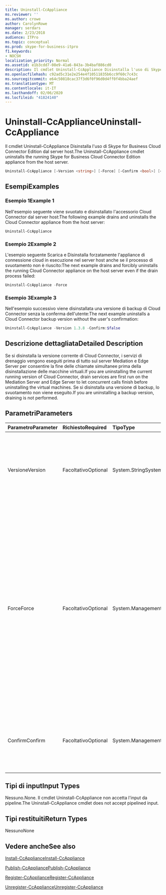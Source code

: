 ```yaml
---
title: Uninstall-CcAppliance
ms.reviewer: ''
ms.author: crowe
author: CarolynRowe
manager: serdars
ms.date: 2/23/2018
audience: ITPro
ms.topic: conceptual
ms.prod: skype-for-business-itpro
f1.keywords:
- NOCSH
localization_priority: Normal
ms.assetid: e1b3cdd7-08e9-41a6-843a-3b4baf886cd0
description: Il cmdlet Uninstall-CcAppliance Disinstalla l'uso di Skype for Business Cloud Connector Edition dal server host.
ms.openlocfilehash: c92ad5c31e2e254e4f10511835b6cc9f60c7c43c
ms.sourcegitcommit: e64c50818cac37f3d6f0f96d0d4ff0f4bba24aef
ms.translationtype: MT
ms.contentlocale: it-IT
ms.lasthandoff: 02/06/2020
ms.locfileid: "41824140"
---
```

# <a name="uninstall-ccappliance"></a><span data-ttu-id="0591f-103">Uninstall-CcAppliance</span><span class="sxs-lookup"><span data-stu-id="0591f-103">Uninstall-CcAppliance</span></span>
 
<span data-ttu-id="0591f-104">Il cmdlet Uninstall-CcAppliance Disinstalla l'uso di Skype for Business Cloud Connector Edition dal server host.</span><span class="sxs-lookup"><span data-stu-id="0591f-104">The Uninstall-CcAppliance cmdlet uninstalls the running Skype for Business Cloud Connector Edition appliance from the host server.</span></span> 
  
```powershell
Uninstall-CcAppliance [-Version <string>] [-Force] [-Confirm <bool>] [<CommonParameters>]
```

## <a name="examples"></a><span data-ttu-id="0591f-105">Esempi</span><span class="sxs-lookup"><span data-stu-id="0591f-105">Examples</span></span>
<span data-ttu-id="0591f-106"><a name="Examples"> </a></span><span class="sxs-lookup"><span data-stu-id="0591f-106"><a name="Examples"> </a></span></span>

### <a name="example-1"></a><span data-ttu-id="0591f-107">Esempio 1</span><span class="sxs-lookup"><span data-stu-id="0591f-107">Example 1</span></span>

<span data-ttu-id="0591f-108">Nell'esempio seguente viene svuotato e disinstallato l'accessorio Cloud Connector dal server host:</span><span class="sxs-lookup"><span data-stu-id="0591f-108">The following example drains and uninstalls the Cloud Connector appliance from the host server:</span></span>
  
```powershell
Uninstall-CcAppliance
```

### <a name="example-2"></a><span data-ttu-id="0591f-109">Esempio 2</span><span class="sxs-lookup"><span data-stu-id="0591f-109">Example 2</span></span>

<span data-ttu-id="0591f-110">L'esempio seguente Scarica e Disinstalla forzatamente l'appliance di connessione cloud in esecuzione nel server host anche se il processo di svuotamento non è riuscito:</span><span class="sxs-lookup"><span data-stu-id="0591f-110">The next example drains and forcibly uninstalls the running Cloud Connector appliance on the host server even if the drain process failed:</span></span>
  
```powershell
Uninstall-CcAppliance -Force
```

### <a name="example-3"></a><span data-ttu-id="0591f-111">Esempio 3</span><span class="sxs-lookup"><span data-stu-id="0591f-111">Example 3</span></span>

<span data-ttu-id="0591f-112">Nell'esempio successivo viene disinstallata una versione di backup di Cloud Connector senza la conferma dell'utente:</span><span class="sxs-lookup"><span data-stu-id="0591f-112">The next example uninstalls a Cloud Connector backup version without the user's confirmation:</span></span>
  
```powershell
Uninstall-CcAppliance -Version 1.3.8 -Confirm:$false
```

## <a name="detailed-description"></a><span data-ttu-id="0591f-113">Descrizione dettagliata</span><span class="sxs-lookup"><span data-stu-id="0591f-113">Detailed Description</span></span>
<span data-ttu-id="0591f-114"><a name="DetailedDescription"> </a></span><span class="sxs-lookup"><span data-stu-id="0591f-114"><a name="DetailedDescription"> </a></span></span>

<span data-ttu-id="0591f-115">Se si disinstalla la versione corrente di Cloud Connector, i servizi di drenaggio vengono eseguiti prima di tutto sul server Mediation e Edge Server per consentire la fine delle chiamate simultanee prima della disinstallazione delle macchine virtuali.</span><span class="sxs-lookup"><span data-stu-id="0591f-115">If you are uninstalling the current running version of Cloud Connector, drain services are first run on the Mediation Server and Edge Server to let concurrent calls finish before uninstalling the virtual machines.</span></span> <span data-ttu-id="0591f-116">Se si disinstalla una versione di backup, lo svuotamento non viene eseguito.</span><span class="sxs-lookup"><span data-stu-id="0591f-116">If you are uninstalling a backup version, draining is not performed.</span></span>
  
## <a name="parameters"></a><span data-ttu-id="0591f-117">Parametri</span><span class="sxs-lookup"><span data-stu-id="0591f-117">Parameters</span></span>
<span data-ttu-id="0591f-118"><a name="DetailedDescription"> </a></span><span class="sxs-lookup"><span data-stu-id="0591f-118"><a name="DetailedDescription"> </a></span></span>

|<span data-ttu-id="0591f-119">**Parametro**</span><span class="sxs-lookup"><span data-stu-id="0591f-119">**Parameter**</span></span>|<span data-ttu-id="0591f-120">**Richiesto**</span><span class="sxs-lookup"><span data-stu-id="0591f-120">**Required**</span></span>|<span data-ttu-id="0591f-121">**Tipo**</span><span class="sxs-lookup"><span data-stu-id="0591f-121">**Type**</span></span>|<span data-ttu-id="0591f-122">**Descrizione**</span><span class="sxs-lookup"><span data-stu-id="0591f-122">**Description**</span></span>|
|:-----|:-----|:-----|:-----|
| <span data-ttu-id="0591f-123">Versione</span><span class="sxs-lookup"><span data-stu-id="0591f-123">Version</span></span> <br/> | <span data-ttu-id="0591f-124">Facoltativo</span><span class="sxs-lookup"><span data-stu-id="0591f-124">Optional</span></span> <br/> |<span data-ttu-id="0591f-125">System.String</span><span class="sxs-lookup"><span data-stu-id="0591f-125">System.String</span></span>  <br/> | <span data-ttu-id="0591f-126">La versione di Cloud Connector che verrà disinstallata dal server host.</span><span class="sxs-lookup"><span data-stu-id="0591f-126">The version of Cloud Connector that will be uninstalled from the host server.</span></span> <span data-ttu-id="0591f-127">Se non specificato, disinstallare la versione corrente in esecuzione.</span><span class="sxs-lookup"><span data-stu-id="0591f-127">If not specified, uninstall the current running version.</span></span> <br/> |
|<span data-ttu-id="0591f-128">Force</span><span class="sxs-lookup"><span data-stu-id="0591f-128">Force</span></span>  <br/> |<span data-ttu-id="0591f-129">Facoltativo</span><span class="sxs-lookup"><span data-stu-id="0591f-129">Optional</span></span>  <br/> |<span data-ttu-id="0591f-130">System.Management.Automation.SwitchParameter</span><span class="sxs-lookup"><span data-stu-id="0591f-130">System.Management.Automation.SwitchParameter</span></span>  <br/> |<span data-ttu-id="0591f-131">Per disinstallare la versione corrente in esecuzione, provare a svuotare i server in Mediation Server e Edge Server prima di disinstallare le macchine virtuali.</span><span class="sxs-lookup"><span data-stu-id="0591f-131">If uninstalling the current running version, attempt to drain servers on Mediation Server and Edge Server before uninstalling the virtual machines.</span></span> <span data-ttu-id="0591f-132">Se specifichi l'opzione "forza", anche se i servizi di scarico non riescono, le macchine virtuali verranno disinstallate.</span><span class="sxs-lookup"><span data-stu-id="0591f-132">If you specify the "Force" switch, even if the drain services fail, the virtual machines will be uninstalled.</span></span> <span data-ttu-id="0591f-133">Questo parametro viene usato solo per disinstallare la versione corrente in esecuzione.</span><span class="sxs-lookup"><span data-stu-id="0591f-133">This parameter is only used to uninstall the current running version.</span></span>  <br/> |
|<span data-ttu-id="0591f-134">Confirm</span><span class="sxs-lookup"><span data-stu-id="0591f-134">Confirm</span></span>  <br/> |<span data-ttu-id="0591f-135">Facoltativo</span><span class="sxs-lookup"><span data-stu-id="0591f-135">Optional</span></span>  <br/> |<span data-ttu-id="0591f-136">System.Management.Automation.SwitchParameter</span><span class="sxs-lookup"><span data-stu-id="0591f-136">System.Management.Automation.SwitchParameter</span></span>  <br/> |<span data-ttu-id="0591f-137">Richiedi conferma dell'utente per disinstallare le macchine virtuali.</span><span class="sxs-lookup"><span data-stu-id="0591f-137">Ask user's confirmation to uninstall the virtual machines.</span></span> <span data-ttu-id="0591f-138">Il valore predefinito è TRUE.</span><span class="sxs-lookup"><span data-stu-id="0591f-138">Default value is TRUE.</span></span>  <br/> |
   
## <a name="input-types"></a><span data-ttu-id="0591f-139">Tipi di input</span><span class="sxs-lookup"><span data-stu-id="0591f-139">Input Types</span></span>
<span data-ttu-id="0591f-140"><a name="InputTypes"> </a></span><span class="sxs-lookup"><span data-stu-id="0591f-140"><a name="InputTypes"> </a></span></span>

<span data-ttu-id="0591f-141">Nessuno.</span><span class="sxs-lookup"><span data-stu-id="0591f-141">None.</span></span> <span data-ttu-id="0591f-142">Il cmdlet Uninstall-CcAppliance non accetta l'input da pipeline.</span><span class="sxs-lookup"><span data-stu-id="0591f-142">The Uninstall-CcAppliance cmdlet does not accept pipelined input.</span></span>
  
## <a name="return-types"></a><span data-ttu-id="0591f-143">Tipi restituiti</span><span class="sxs-lookup"><span data-stu-id="0591f-143">Return Types</span></span>
<span data-ttu-id="0591f-144"><a name="ReturnTypes"> </a></span><span class="sxs-lookup"><span data-stu-id="0591f-144"><a name="ReturnTypes"> </a></span></span>

<span data-ttu-id="0591f-145">Nessuno</span><span class="sxs-lookup"><span data-stu-id="0591f-145">None</span></span>
  
## <a name="see-also"></a><span data-ttu-id="0591f-146">Vedere anche</span><span class="sxs-lookup"><span data-stu-id="0591f-146">See also</span></span>
<span data-ttu-id="0591f-147"><a name="ReturnTypes"> </a></span><span class="sxs-lookup"><span data-stu-id="0591f-147"><a name="ReturnTypes"> </a></span></span>

[<span data-ttu-id="0591f-148">Install-CcAppliance</span><span class="sxs-lookup"><span data-stu-id="0591f-148">Install-CcAppliance</span></span>](install-ccappliance.md)
  
[<span data-ttu-id="0591f-149">Publish-CcAppliance</span><span class="sxs-lookup"><span data-stu-id="0591f-149">Publish-CcAppliance</span></span>](publish-ccappliance.md)
  
[<span data-ttu-id="0591f-150">Register-CcAppliance</span><span class="sxs-lookup"><span data-stu-id="0591f-150">Register-CcAppliance</span></span>](register-ccappliance.md)
  
[<span data-ttu-id="0591f-151">Unregister-CcAppliance</span><span class="sxs-lookup"><span data-stu-id="0591f-151">Unregister-CcAppliance</span></span>](unregister-ccappliance.md)
  

